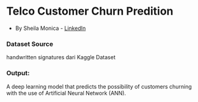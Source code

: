# Telco Customer Churn Predition
- By Sheila Monica - [LinkedIn](https://www.linkedin.com/in/sheila-monica/)

### Dataset Source
handwritten signatures dari Kaggle Dataset

### Output:
A deep learning model that predicts the possibility of customers churning with the use of Artificial Neural Network (ANN).